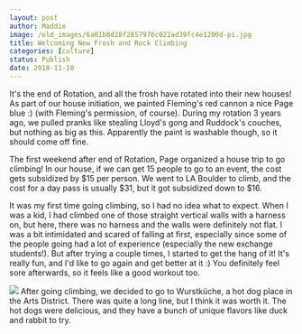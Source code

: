 ```yaml
---
layout: post
author: Maddie
image: /old_images/6a01b8d28f2857970c022ad39fc4e1200d-pi.jpg
title: Welcoming New Frosh and Rock Climbing
categories: [culture]
status: Publish
date: 2018-11-10
---
```


It's the end of Rotation, and all the frosh have rotated into their new houses! As part of our house initiation, we painted Fleming's red cannon a nice Page blue :) (with Fleming's permission, of course). During my rotation 3 years ago, we pulled pranks like stealing Lloyd's gong and Ruddock's couches, but nothing as big as this. Apparently the paint is washable though, so it should come off fine.

The first weekend after end of Rotation, Page organized a house trip to go climbing! In our house, if we can get 15 people to go to an event, the cost gets subsidized by $15 per person. We went to LA Boulder to climb, and the cost for a day pass is usually $31, but it got subsidized down to $16.

It was my first time going climbing, so I had no idea what to expect. When I was a kid, I had climbed one of those straight vertical walls with a harness on, but here, there was no harness and the walls were definitely not flat. I was a bit intimidated and scared of falling at first, especially since some of the people going had a lot of experience (especially the new exchange students!). But after trying a couple times, I started to get the hang of it! It's really fun, and I'd like to go again and get better at it :) You definitely feel sore afterwards, so it feels like a good workout too.


![](/old_images/caltech_as_it_happens/6a0105349b8251970b022ad39fc4d7200d.jpg)
After going climbing, we decided to go to Wurstküche, a hot dog place in the Arts District. There was quite a long line, but I think it was worth it. The hot dogs were delicious, and they have a bunch of unique flavors like duck and rabbit to try.

